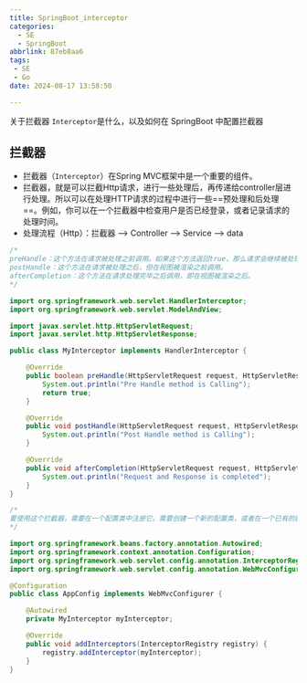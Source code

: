 ```yaml
---
title: SpringBoot_interceptor
categories:
  - SE
  - SpringBoot
abbrlink: 87eb8aa6
tags:
 - SE
 - Go
date: 2024-08-17 13:58:50

---
```


关于拦截器 `Interceptor`是什么，以及如何在 SpringBoot 中配置拦截器

<!--more-->

## 拦截器

- 拦截器（`Interceptor`）在Spring MVC框架中是一个重要的组件。
- 拦截器，就是可以拦截Http请求，进行一些处理后，再传递给controller层进行处理。所以可以在处理HTTP请求的过程中进行一些==预处理和后处理==。例如，你可以在一个拦截器中检查用户是否已经登录，或者记录请求的处理时间。
- 处理流程（Http）：拦截器 --> Controller --> Service --> data

```java
/*
preHandle：这个方法在请求被处理之前调用。如果这个方法返回true，那么请求会继续被处理；如果返回false，那么请求的处理会被中断。
postHandle：这个方法在请求被处理之后，但在视图被渲染之前调用。
afterCompletion：这个方法在请求处理完毕之后调用，即在视图被渲染之后。
*/

import org.springframework.web.servlet.HandlerInterceptor;
import org.springframework.web.servlet.ModelAndView;

import javax.servlet.http.HttpServletRequest;
import javax.servlet.http.HttpServletResponse;

public class MyInterceptor implements HandlerInterceptor {

    @Override
    public boolean preHandle(HttpServletRequest request, HttpServletResponse response, Object handler) throws Exception {
        System.out.println("Pre Handle method is Calling");
        return true;
    }

    @Override
    public void postHandle(HttpServletRequest request, HttpServletResponse response, Object handler, ModelAndView modelAndView) throws Exception {
        System.out.println("Post Handle method is Calling");
    }

    @Override
    public void afterCompletion(HttpServletRequest request, HttpServletResponse response, Object handler, Exception exception) throws Exception {
        System.out.println("Request and Response is completed");
    }
}
```

```java
/*
要使用这个拦截器，需要在一个配置类中注册它。需要创建一个新的配置类，或者在一个已有的配置类中添加配置。这个配置类应该实现WebMvcConfigurer接口，并重写addInterceptors方法：
*/

import org.springframework.beans.factory.annotation.Autowired;
import org.springframework.context.annotation.Configuration;
import org.springframework.web.servlet.config.annotation.InterceptorRegistry;
import org.springframework.web.servlet.config.annotation.WebMvcConfigurer;

@Configuration
public class AppConfig implements WebMvcConfigurer {

    @Autowired
    private MyInterceptor myInterceptor;

    @Override
    public void addInterceptors(InterceptorRegistry registry) {
        registry.addInterceptor(myInterceptor);
    }
}
```

